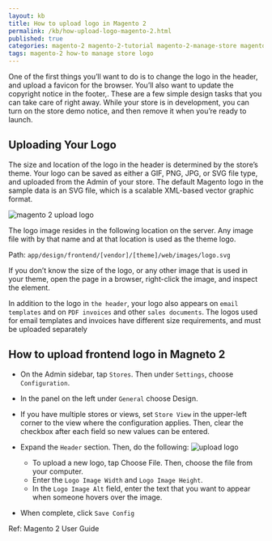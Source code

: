 ```yaml
---
layout: kb
title: How to upload logo in Magento 2
permalink: /kb/how-upload-logo-magento-2.html
published: true
categories: magento-2 magento-2-tutorial magento-2-manage-store magento-2-user-guide
tags: magento-2 how-to manage store logo
---
```



One of the first things you’ll want to do is to change the logo in the header, and upload a
favicon for the browser. You’ll also want to update the copyright notice in the footer,.
These are a few simple design tasks that you can take care of right away. While your store
is in development, you can turn on the store demo notice, and then remove it when you’re
ready to launch.



## Uploading Your Logo

The size and location of the logo in the header is determined by the store’s theme. Your logo can be saved as either a GIF, PNG, JPG, or SVG file type, and uploaded from the Admin of your store. The default Magento logo in the sample data is an SVG file, which is a scalable XML-based vector graphic format.

![magento 2 upload logo](https://lh5.googleusercontent.com/F82X7Z8sEpG4Oz_WLvtVSJesPzIf4kAJCISXuifsUyS4gdLBvWX3ac8ej6sUbb9IYn0eN3u14WnlT8ppSanAmfIMwjtRDUyEGarZgtPwZc1VJjgf3D_yhniylYAXwDWRgoTGwRiV)

The logo image resides in the following location on the server. Any image file with by that
name and at that location is used as the theme logo.

Path: `app/design/frontend/[vendor]/[theme]/web/images/logo.svg`


If you don’t know the size of the logo, or any other image that is used in your theme, open the
page in a browser, right-click the image, and inspect the element.


In addition to the logo in `the header`, your logo also appears on `email templates` and on `PDF invoices` and other `sales documents`. The logos used for email templates and invoices have different size requirements, and must be uploaded separately

## How to upload frontend logo in Magneto 2

* On the Admin sidebar, tap `Stores`. Then under `Settings`, choose `Configuration`.
* In the panel on the left under `General` choose Design.
* If you have multiple stores or views, set `Store View` in the upper-left corner to the view where
the configuration applies. Then, clear the checkbox after each field so new values can be
entered.
* Expand the `Header` section. Then, do the following:
![upload logo](https://lh4.googleusercontent.com/xwxKv8hQz-2GNtjT4F7Xt70K8D2bmbb5SAx4yMFt4oRQGSyWt0amQB6CPhVd1UjOBCA3ApZCz47VMIpapKBDqQJMnKf9Wpn9x0kyb8Lipgw-J_w4LaegHNdHNdqmH7DOaPqrDRWl)
	* To upload a new logo, tap Choose File. Then, choose the file from your computer.
	* Enter the `Logo Image Width` and `Logo Image Height`.
	* In the `Logo Image Alt` field, enter the text that you want to appear when someone hovers
over the image.

* When complete, click `Save Config`


Ref: Magento 2 User Guide